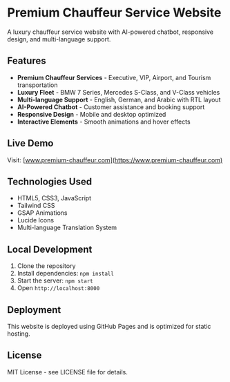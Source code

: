 # Premium Chauffeur Service Website

A luxury chauffeur service website with AI-powered chatbot, responsive design, and multi-language support.

## Features

- **Premium Chauffeur Services** - Executive, VIP, Airport, and Tourism transportation
- **Luxury Fleet** - BMW 7 Series, Mercedes S-Class, and V-Class vehicles
- **Multi-language Support** - English, German, and Arabic with RTL layout
- **AI-Powered Chatbot** - Customer assistance and booking support
- **Responsive Design** - Mobile and desktop optimized
- **Interactive Elements** - Smooth animations and hover effects

## Live Demo

Visit: [www.premium-chauffeur.com](https://www.premium-chauffeur.com)

## Technologies Used

- HTML5, CSS3, JavaScript
- Tailwind CSS
- GSAP Animations
- Lucide Icons
- Multi-language Translation System

## Local Development

1. Clone the repository
2. Install dependencies: `npm install`
3. Start the server: `npm start`
4. Open `http://localhost:8000`

## Deployment

This website is deployed using GitHub Pages and is optimized for static hosting.

## License

MIT License - see LICENSE file for details.
